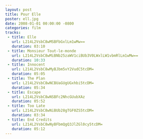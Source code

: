 ```yaml
---
layout: post
title: Pour Elle
poster: ell.jpg
date: 2008-01-01 00:00:00 -0800
categories: film
tracks:
 - title: Elle
   url: L214L2VsbC8wMSBFbGxlLm1wMw==
   duration: 03:10
 - title: Monsieur Tout-le-monde
   url: L214L2VsbC8wMiBNb25zaWV1ciBUb3V0LWxlLW1vbmRlLm1wMw==
   duration: 10:33
 - title: Innocent
   url: L214L2VsbC8wMyBJbm5vY2VudC5tcDM=
   duration: 05:05
 - title: The Plan
   url: L214L2VsbC8wNCBUaGUgUGxhbi5tcDM=
   duration: 05:34
 - title: Escape
   url: L214L2VsbC8wNSBFc2NhcGUubXAz
   duration: 05:52
 - title: Too Late
   url: L214L2VsbC8wNiBUb28gTGF0ZS5tcDM=
   duration: 03:34
 - title: End Credits
   url: L214L2VsbC8wNyBFbmQgQ3JlZGl0cy5tcDM=
   duration: 05:12
---
```

